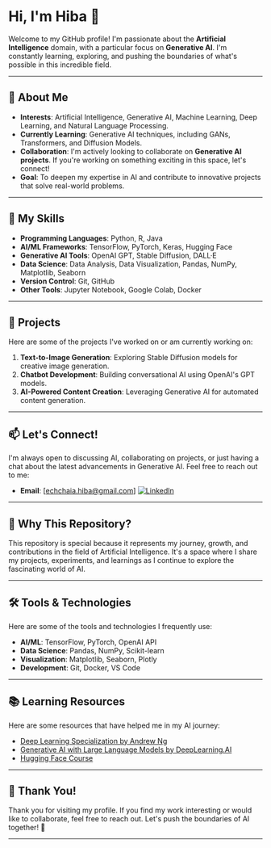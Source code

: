 # Hi, I'm Hiba 👋

Welcome to my GitHub profile! I'm passionate about the **Artificial Intelligence** domain, with a particular focus on **Generative AI**. I'm constantly learning, exploring, and pushing the boundaries of what's possible in this incredible field.

---

## 🚀 About Me

- **Interests**: Artificial Intelligence, Generative AI, Machine Learning, Deep Learning, and Natural Language Processing.
- **Currently Learning**: Generative AI techniques, including GANs, Transformers, and Diffusion Models.
- **Collaboration**: I'm actively looking to collaborate on **Generative AI projects**. If you're working on something exciting in this space, let's connect!
- **Goal**: To deepen my expertise in AI and contribute to innovative projects that solve real-world problems.

---

## 🌱 My Skills

- **Programming Languages**: Python, R, Java
- **AI/ML Frameworks**: TensorFlow, PyTorch, Keras, Hugging Face
- **Generative AI Tools**: OpenAI GPT, Stable Diffusion, DALL·E
- **Data Science**: Data Analysis, Data Visualization, Pandas, NumPy, Matplotlib, Seaborn
- **Version Control**: Git, GitHub
- **Other Tools**: Jupyter Notebook, Google Colab, Docker

---

## 💼 Projects

Here are some of the projects I've worked on or am currently working on:

1. **Text-to-Image Generation**: Exploring Stable Diffusion models for creative image generation.
2. **Chatbot Development**: Building conversational AI using OpenAI's GPT models.
3. **AI-Powered Content Creation**: Leveraging Generative AI for automated content generation.

---

## 📫 Let's Connect!

I'm always open to discussing AI, collaborating on projects, or just having a chat about the latest advancements in Generative AI. Feel free to reach out to me:

- **Email**: [echchaia.hiba@gmail.com]
[![LinkedIn](https://img.shields.io/badge/LinkedIn-0077B5?style=for-the-badge&logo=linkedin&logoColor=white)](www.linkedin.com/in/hiba-echchaia-341778281)

---

## 🌟 Why This Repository?

This repository is special because it represents my journey, growth, and contributions in the field of Artificial Intelligence. It's a space where I share my projects, experiments, and learnings as I continue to explore the fascinating world of AI.

---

## 🛠️ Tools & Technologies

Here are some of the tools and technologies I frequently use:

- **AI/ML**: TensorFlow, PyTorch, OpenAI API
- **Data Science**: Pandas, NumPy, Scikit-learn
- **Visualization**: Matplotlib, Seaborn, Plotly
- **Development**: Git, Docker, VS Code

---

## 📚 Learning Resources

Here are some resources that have helped me in my AI journey:

- [Deep Learning Specialization by Andrew Ng](https://www.coursera.org/specializations/deep-learning)
- [Generative AI with Large Language Models by DeepLearning.AI](https://www.coursera.org/learn/generative-ai-with-llms)
- [Hugging Face Course](https://huggingface.co/course/chapter1)

---

## 🙏 Thank You!

Thank you for visiting my profile. If you find my work interesting or would like to collaborate, feel free to reach out. Let's push the boundaries of AI together! 🚀

---

<!---
1-hiba/1-hiba is a ✨ special ✨ repository because its `README.md` (this file) appears on your GitHub profile.
You can click the Preview link to take a look at your changes.
--->
